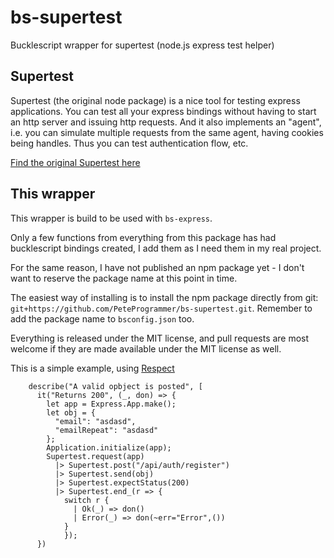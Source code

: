 # bs-supertest
Bucklescript wrapper for supertest (node.js express test helper)

## Supertest

Supertest (the original node package) is a nice tool for testing express
applications. You can test all your express bindings without having to start an
http server and issuing http requests. And it also implements an "agent", i.e.
you can simulate multiple requests from the same agent, having cookies being
handles. Thus you can test authentication flow, etc.

[Find the original Supertest here](https://github.com/visionmedia/supertest)

## This wrapper

This wrapper is build to be used with `bs-express`.

Only a few functions from everything from this package has had bucklescript
bindings created, I add them as I need them in my real project.

For the same reason, I have not published an npm package yet - I don't want to
reserve the package name at this point in time.

The easiest way of installing is to install the npm package directly from git:
`git+https://github.com/PeteProgrammer/bs-supertest.git`. Remember to add the
package name to `bsconfig.json` too.

Everything is released under the MIT license, and pull requests are most welcome
if they are made available under the MIT license as well.

This is a simple example, using
[Respect](https://github.com/PeteProgrammer/respect)

```
    describe("A valid opbject is posted", [
      it("Returns 200", (_, don) => {
        let app = Express.App.make();
        let obj = {
          "email": "asdasd",
          "emailRepeat": "asdasd"
        };
        Application.initialize(app);
        Supertest.request(app)
          |> Supertest.post("/api/auth/register")
          |> Supertest.send(obj)
          |> Supertest.expectStatus(200)
          |> Supertest.end_(r => {
            switch r {
              | Ok(_) => don()
              | Error(_) => don(~err="Error",())
            }
            });
      })
```

